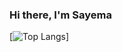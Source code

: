 ### Hi there, I'm Sayema

[![Top Langs](https://github-readme-stats.vercel.app/api/top-langs/?username=sayemashossain&layout=compact)]
